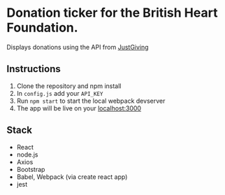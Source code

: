 # Donation ticker for the British Heart Foundation.

Displays donations using the API from [JustGiving](https://developer.justgiving.com/)

## Instructions

1. Clone the repository and npm install
2. In `config.js` add your `API_KEY`
3. Run `npm start` to start the local webpack devserver
4. The app will be live on your [localhost:3000](http://localhost:3000)

## Stack
* React
* node.js
* Axios
* Bootstrap
* Babel, Webpack (via create react app)
* jest